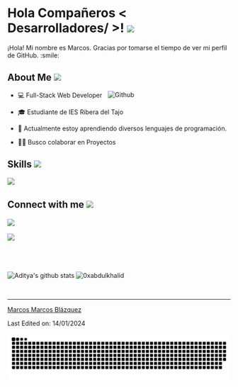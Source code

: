 <h1> Hola Compañeros < Desarrolladores/ >! <img src = "https://raw.githubusercontent.com/MartinHeinz/MartinHeinz/master/wave.gif" width = 30px> </h1>
<p align='center'>
</p>

<div size='20px'> ¡Hola! Mi nombre es Marcos. Gracias por tomarse el tiempo de ver mi perfil de GitHub. :smile: 
</div>

<h2> About Me <img src = "https://media0.giphy.com/media/KDDpcKigbfFpnejZs6/giphy.gif?cid=ecf05e47oy6f4zjs8g1qoiystc56cu7r9tb8a1fe76e05oty&rid=giphy.gif" width = 100px></h2>

<img width="55%" align="right" alt="Github" src="https://raw.githubusercontent.com/onimur/.github/master/.resources/git-header.svg" />

- 💻 Full-Stack Web Developer
  
- 🎓 Estudiante de IES Ribera del Tajo
  
- 🌱 Actualmente estoy aprendiendo diversos lenguajes de programación.
  
- 👨‍💻 Busco colaborar en Proyectos

<h2> Skills <img src = "https://media2.giphy.com/media/QssGEmpkyEOhBCb7e1/giphy.gif?cid=ecf05e47a0n3gi1bfqntqmob8g9aid1oyj2wr3ds3mg700bl&rid=giphy.gif" width = 32px> </h2>
<div display="flex">
<img src="https://skillicons.dev/icons?i=html,css,bootstrap,js,nodejs,react,php,symfony,java,mysql,linux,vscode,git,github&perline=20" />
</div>


<h2> Connect with me <img src='https://raw.githubusercontent.com/ShahriarShafin/ShahriarShafin/main/Assets/handshake.gif' width="100px"> </h2>
<a href = 'https://es.linkedin.com/in/marcoossmb'> <img width = '32px' align= 'center' src="https://raw.githubusercontent.com/rahulbanerjee26/githubAboutMeGenerator/main/icons/linked-in-alt.svg"/></a> &nbsp
<a href="mailto:marcossblazquezz@gmail.com" target="_blank"><br><br>
<img src="https://img.shields.io/badge/gmail:  marcossblazquezz-%23EA4335.svg?style=for-the-badge&logo=gmail&logoColor=white" t=mail style="margin-bottom: 5px;" /></a>
  
<br><br>
  
![Aditya's github stats](https://github-readme-stats.vercel.app/api?username=marcoossmb&show_icons=true&theme=tokyonight)
<img src="https://github-readme-stats.vercel.app/api/top-langs?username=marcoossmb&show_icons=true&locale=en&layout=compact&line_height=20&title_color=7A7ADB&icon_color=2234AE&text_color=D3D3D3&bg_color=0,000000,130F40" width="355"  alt="0xabdulkhalid"/>

<br>

-----
[Marcos Marcos Blázquez](https://github.com/marcoossmb)

Last Edited on: 14/01/2024

<div align="center">
  <img  src="https://github.com/1999AZZAR/1999AZZAR/blob/main/resources/img/grid-snake.svg"
       alt="snake" /></a>
</div>
